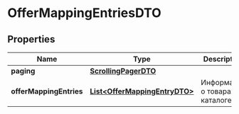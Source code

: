 

# OfferMappingEntriesDTO

## Properties

Name | Type | Description | Notes
------------ | ------------- | ------------- | -------------
**paging** | [**ScrollingPagerDTO**](ScrollingPagerDTO.md) |  |  [optional]
**offerMappingEntries** | [**List&lt;OfferMappingEntryDTO&gt;**](OfferMappingEntryDTO.md) | Информация о товарах в каталоге. | 




